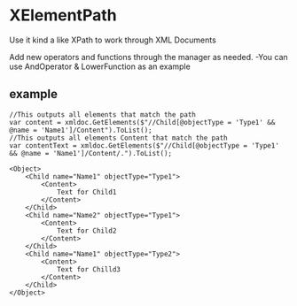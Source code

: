 # XElementPath

Use it kind a like XPath to work through XML Documents

Add new operators and functions through the manager as needed. 
-You can use AndOperator & LowerFunction as an example

## example

```
//This outputs all elements that match the path
var content = xmldoc.GetElements($"//Child[@objectType = 'Type1' && @name = 'Name1']/Content").ToList();
//This outputs all elements Content that match the path
var contentText = xmldoc.GetElements($"//Child[@objectType = 'Type1' && @name = 'Name1']/Content/.").ToList();
```
```
<Object>
    <Child name="Name1" objectType="Type1">
        <Content>
            Text for Child1
        </Content>
    </Child>
    <Child name="Name2" objectType="Type1">
        <Content>
            Text for Child2
        </Content>
    </Child>
    <Child name="Name1" objectType="Type2">
        <Content>
            Text for Chilld3
        </Content>
    </Child>
</Object>
